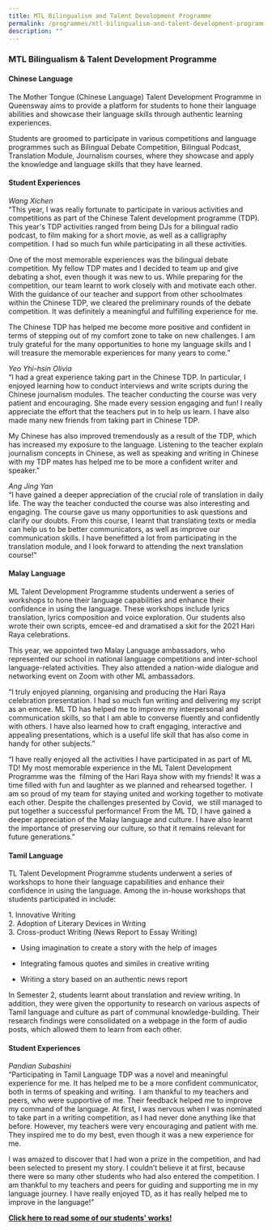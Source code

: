 ```yaml
---
title: MTL Bilingualism and Talent Development Programme
permalink: /programmes/mtl-bilingualism-and-talent-development-programme/
description: ""
---
```

### MTL Bilingualism & Talent Development Programme

#### Chinese Language  

The Mother Tongue (Chinese Language) Talent Development Programme in Queensway aims to provide a platform for students to hone their language abilities and showcase their language skills through authentic learning experiences.

Students are groomed to participate in various competitions and language programmes such as Bilingual Debate Competition, Bilingual Podcast, Translation Module, Journalism courses, where they showcase and apply the knowledge and language skills that they have learned.

#### Student Experiences

_Wang Xichen_ <br>
“This year, I was really fortunate to participate in various activities and competitions as part of the Chinese Talent development programme (TDP). This year's TDP activities ranged from being DJs for a bilingual radio podcast, to film making for a short movie, as well as a calligraphy competition. I had so much fun while participating in all these activities. 

One of the most memorable experiences was the bilingual debate competition. My fellow TDP mates and I decided to team up and give debating a shot, even though it was new to us. While preparing for the competition, our team learnt to work closely with and motivate each other. With the guidance of our teacher and support from other schoolmates within the Chinese TDP, we cleared the preliminary rounds of the debate competition. It was definitely a meaningful and fulfilling experience for me. 

The Chinese TDP has helped me become more positive and confident in terms of stepping out of my comfort zone to take on new challenges. I am truly grateful for the many opportunities to hone my language skills and I will treasure the memorable experiences for many years to come.” 

_Yeo Yhi-hsin Olivia_ <br>
“I had a great experience taking part in the Chinese TDP. In particular, I enjoyed learning how to conduct interviews and write scripts during the Chinese journalism modules. The teacher conducting the course was very patient and encouraging. She made every session engaging and fun! I really appreciate the effort that the teachers put in to help us learn. I have also made many new friends from taking part in Chinese TDP. 

My Chinese has also improved tremendously as a result of the TDP, which has increased my exposure to the language. Listening to the teacher explain journalism concepts in Chinese, as well as speaking and writing in Chinese with my TDP mates has helped me to be more a confident writer and speaker.”

  

_Ang Jing Yan_ <br>
“I have gained a deeper appreciation of the crucial role of translation in daily life. The way the teacher conducted the course was also interesting and engaging. The course gave us many opportunities to ask questions and clarify our doubts. From this course, I learnt that translating texts or media can help us to be better communicators, as well as improve our communication skills. I have benefitted a lot from participating in the translation module, and I look forward to attending the next translation course!”

#### Malay Language  

ML Talent Development Programme students underwent a series of workshops to hone their language capabilities and enhance their confidence in using the language. These workshops include lyrics translation, lyrics composition and voice exploration. Our students also wrote their own scripts, emcee-ed and dramatised a skit for the 2021 Hari Raya celebrations.

This year, we appointed two Malay Language ambassadors, who represented our school in national language competitions and inter-school language-related activities. They also attended a nation-wide dialogue and networking event on Zoom with other ML ambassadors.

“I truly enjoyed planning, organising and producing the Hari Raya celebration presentation. I had so much fun writing and delivering my script as an emcee. ML TD has helped me to improve my interpersonal and communication skills, so that I am able to converse fluently and confidently with others. I have also learned how to craft engaging, interactive and appealing presentations, which is a useful life skill that has also come in handy for other subjects.” 

“I have really enjoyed all the activities I have participated in as part of ML TD! My most memorable experience in the ML Talent Development Programme was the  filming of the Hari Raya show with my friends! It was a time filled with fun and laughter as we planned and rehearsed together.  I am so proud of my team for staying united and working together to motivate each other. Despite the challenges presented by Covid,  we still managed to put together a successful performance! From the ML TD, I have gained a deeper appreciation of the Malay language and culture. I have also learnt the importance of preserving our culture, so that it remains relevant for future generations.”

#### Tamil Language

TL Talent Development Programme students underwent a series of workshops to hone their language capabilities and enhance their confidence in using the language. Among the in-house workshops that students participated in include:

1\.  Innovative Writing 
<Br>2. Adoption of Literary Devices in Writing
<br> 3. Cross-product Writing (News Report to Essay Writing)

*   Using imagination to create a story with the help of images
    

*   Integrating famous quotes and similes in creative writing
    

*   Writing a story based on an authentic news report
    

In Semester 2, students learnt about translation and review writing. In addition, they were given the opportunity to research on various aspects of Tamil language and culture as part of communal knowledge-building. Their research findings were consolidated on a webpage in the form of audio posts, which allowed them to learn from each other. 

#### Student Experiences

_Pandian Subashini_<Br>
“Participating in Tamil Language TDP was a novel and meaningful experience for me. It has helped me to be a more confident communicator, both in terms of speaking and writing.  I am thankful to my teachers and peers, who were supportive of me. Their feedback helped me to improve my command of the language. At first, I was nervous when I was nominated to take part in a writing competition, as I had never done anything like that before. However, my teachers were very encouraging and patient with me.  They inspired me to do my best, even though it was a new experience for me.

I was amazed to discover that I had won a prize in the competition, and had been selected to present my story. I couldn’t believe it at first, because there were so many other students who had also entered the competition. I am thankful to my teachers and peers for guiding and supporting me in my language journey. I have really enjoyed TD, as it has really helped me to improve in the language!”

**[Click here to read some of our students' works!](http://go.gov.sg/qssmtl)**